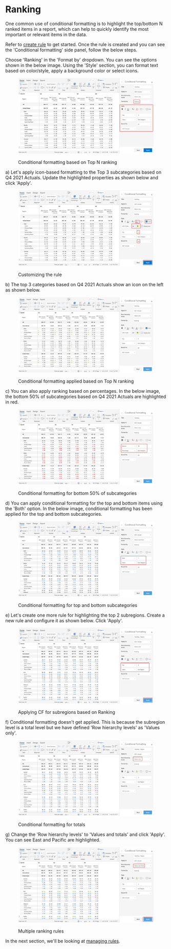 # Ranking

One common use of conditional formatting is to highlight the top/bottom N ranked items in a report, which can help to quickly identify the most important or relevant items in the data.

Refer to [create rule](./) to get started. Once the rule is created and you can see the 'Conditional formatting' side panel, follow the below steps.

Choose 'Ranking' in the 'Format by' dropdown. You can see the options shown in the below image. Using the 'Style' section, you can format text based on color/style, apply a background color or select icons.&#x20;

<figure><img src="../../../.gitbook/assets/5.5.1 Ranking.png" alt=""><figcaption><p>Conditional formatting based on Top N ranking</p></figcaption></figure>

a) Let's apply icon-based formatting to the Top 3 subcategories based on Q4 2021 Actuals. Update the highlighted properties as shown below and click 'Apply'.

<figure><img src="../../../.gitbook/assets/5.5.2 Ranking.png" alt=""><figcaption><p>Customizing the rule</p></figcaption></figure>

b) The top 3 categories based on Q4 2021 Actuals show an icon on the left as shown below.

<figure><img src="../../../.gitbook/assets/5.5.3 Ranking.png" alt=""><figcaption><p>Conditional formatting applied based on Top N ranking </p></figcaption></figure>

c) You can also apply ranking based on percentages. In the below image, the bottom 50% of subcategories based on Q4 2021 Actuals are highlighted in red.

<figure><img src="../../../.gitbook/assets/5.5.6 Ranking.png" alt=""><figcaption><p>Conditional formatting for bottom 50% of subcategories</p></figcaption></figure>

d) You can apply conditional formatting for the top and bottom items using the 'Both' option. In the below image, conditional formatting has been applied for the top and bottom subcategories.

<figure><img src="../../../.gitbook/assets/5.5.5 Ranking.png" alt=""><figcaption><p>Conditional formatting for top and bottom subcategories</p></figcaption></figure>

e) Let's create one more rule for highlighting the top 2 subregions. Create a new rule and configure it as shown below. Click 'Apply'.

<figure><img src="../../../.gitbook/assets/5.5.7 Ranking.png" alt=""><figcaption><p>Applying CF for subregions based on Ranking</p></figcaption></figure>

f) Conditional formatting doesn't get applied. This is because the subregion level is a total level but we have defined 'Row hierarchy levels' as 'Values only'.

<figure><img src="../../../.gitbook/assets/5.5.8 Ranking.png" alt=""><figcaption><p>Conditional formatting for totals</p></figcaption></figure>

g) Change the 'Row hierarchy levels' to 'Values and totals' and click 'Apply'. You can see East and Pacific are highlighted.

<figure><img src="../../../.gitbook/assets/5.5.9 Ranking.png" alt=""><figcaption><p>Multiple ranking rules </p></figcaption></figure>

In the next section, we'll be looking at [managing rules](../manage-rules.md).
